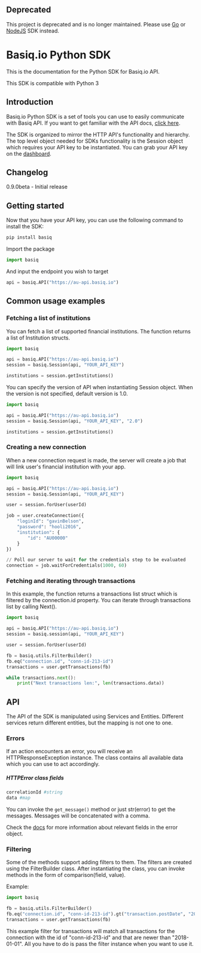 ## Deprecated

This project is deprecated and is no longer maintained. Please use [Go](https://github.com/basiqio/basiq-sdk-golang) or [NodeJS](https://github.com/basiqio/basiq-sdk-nodejs) SDK instead.

# Basiq.io Python SDK

This is the documentation for the Python SDK for Basiq.io API.

This SDK is compatible with Python 3

## Introduction

Basiq.io Python SDK is a set of tools you can use to easily communicate with Basiq API.
If you want to get familiar with the API docs, [click here](https://basiq.io/api/).

The SDK is organized to mirror the HTTP API's functionality and hierarchy.
The top level object needed for SDKs functionality is the Session
object which requires your API key to be instantiated.
You can grab your API key on the [dashboard](http://dashboard.basiq.io).

## Changelog

0.9.0beta - Initial release

## Getting started

Now that you have your API key, you can use the following command to install the SDK:

```bash
pip install basiq
```

Import the package 

```python
import basiq
```

And input the endpoint you wish to target
```python
api = basiq.API("https://au-api.basiq.io")
```

## Common usage examples

### Fetching a list of institutions

You can fetch a list of supported financial institutions. The function returns a list of Institution structs.

```python
import basiq

api = basiq.API("https://au-api.basiq.io")
session = basiq.Session(api, "YOUR_API_KEY")

institutions = session.getInstitutions()
```

You can specify the version of API when instantiating Session object. When the version is not specified, default version is 1.0.

```python
import basiq

api = basiq.API("https://au-api.basiq.io")
session = basiq.Session(api, "YOUR_API_KEY", "2.0")

institutions = session.getInstitutions()
```

### Creating a new connection

When a new connection request is made, the server will create a job that will link user's financial institution with your app.

```python
import basiq

api = basiq.API("https://au-api.basiq.io")
session = basiq.Session(api, "YOUR_API_KEY")

user = session.forUser(userId)

job = user.createConnection({
    "loginId": "gavinBelson",
    "password": "hooli2016",
    "institution": {
        "id": "AU00000"
    }
})

// Poll our server to wait for the credentials step to be evaluated
connection = job.waitForCredentials(1000, 60)
```

### Fetching and iterating through transactions

In this example, the function returns a transactions list struct which is filtered by the connection.id property. You can iterate
through transactions list by calling Next().

```python
import basiq

api = basiq.API("https://au-api.basiq.io")
session = basiq.session(api, "YOUR_API_KEY")

user = session.forUser(userId)

fb = basiq.utils.FilterBuilder()
fb.eq("connection.id", "conn-id-213-id")
transactions = user.getTransactions(fb)

while transactions.next():
    print("Next transactions len:", len(transactions.data))

```

## API

The API of the SDK is manipulated using Services and Entities. Different
services return different entities, but the mapping is not one to one.

### Errors

If an action encounters an error, you will receive an HTTPResponseException
instance. The class contains all available data which you can use to act
accordingly.

##### HTTPError class fields
```python
correlationId #string
data #map
```

You can invoke the ```get_message()``` method or just str(error) to get the messages. Messages will
be concatenated with a comma.

Check the [docs](https://basiq.io/api/) for more information about relevant
fields in the error object.

### Filtering

Some of the methods support adding filters to them. The filters are created
using the FilterBuilder class. After instantiating the class, you can invoke
methods in the form of comparison(field, value).

Example:
```python
import basiq

fb = basiq.utils.FilterBuilder()
fb.eq("connection.id", "conn-id-213-id").gt("transaction.postDate", "2018-01-01")
transactions = user.getTransactions(fb)
```

This example filter for transactions will match all transactions for the connection
with the id of "conn-id-213-id" and that are newer than "2018-01-01". All you have
to do is pass the filter instance when you want to use it.

